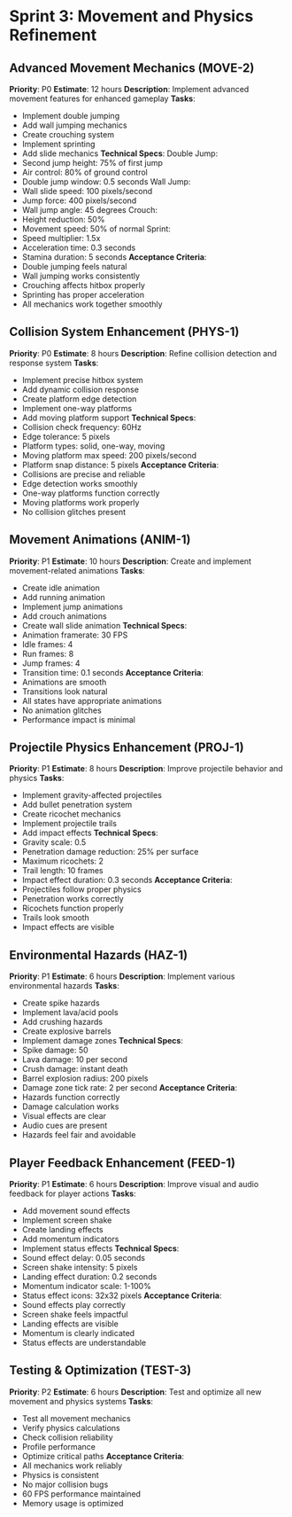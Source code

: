 # Sprint 3: Movement and Physics Refinement

## Advanced Movement Mechanics (MOVE-2)

**Priority**: P0
**Estimate**: 12 hours
**Description**: Implement advanced movement features for enhanced gameplay
**Tasks**:

- Implement double jumping
- Add wall jumping mechanics
- Create crouching system
- Implement sprinting
- Add slide mechanics
  **Technical Specs**:
  Double Jump:
- Second jump height: 75% of first jump
- Air control: 80% of ground control
- Double jump window: 0.5 seconds
  Wall Jump:
- Wall slide speed: 100 pixels/second
- Jump force: 400 pixels/second
- Wall jump angle: 45 degrees
  Crouch:
- Height reduction: 50%
- Movement speed: 50% of normal
  Sprint:
- Speed multiplier: 1.5x
- Acceleration time: 0.3 seconds
- Stamina duration: 5 seconds
  **Acceptance Criteria**:
- Double jumping feels natural
- Wall jumping works consistently
- Crouching affects hitbox properly
- Sprinting has proper acceleration
- All mechanics work together smoothly

## Collision System Enhancement (PHYS-1)

**Priority**: P0
**Estimate**: 8 hours
**Description**: Refine collision detection and response system
**Tasks**:

- Implement precise hitbox system
- Add dynamic collision response
- Create platform edge detection
- Implement one-way platforms
- Add moving platform support
  **Technical Specs**:
- Collision check frequency: 60Hz
- Edge tolerance: 5 pixels
- Platform types: solid, one-way, moving
- Moving platform max speed: 200 pixels/second
- Platform snap distance: 5 pixels
  **Acceptance Criteria**:
- Collisions are precise and reliable
- Edge detection works smoothly
- One-way platforms function correctly
- Moving platforms work properly
- No collision glitches present

## Movement Animations (ANIM-1)

**Priority**: P1
**Estimate**: 10 hours
**Description**: Create and implement movement-related animations
**Tasks**:

- Create idle animation
- Add running animation
- Implement jump animations
- Add crouch animations
- Create wall slide animation
  **Technical Specs**:
- Animation framerate: 30 FPS
- Idle frames: 4
- Run frames: 8
- Jump frames: 4
- Transition time: 0.1 seconds
  **Acceptance Criteria**:
- Animations are smooth
- Transitions look natural
- All states have appropriate animations
- No animation glitches
- Performance impact is minimal

## Projectile Physics Enhancement (PROJ-1)

**Priority**: P1
**Estimate**: 8 hours
**Description**: Improve projectile behavior and physics
**Tasks**:

- Implement gravity-affected projectiles
- Add bullet penetration system
- Create ricochet mechanics
- Implement projectile trails
- Add impact effects
  **Technical Specs**:
- Gravity scale: 0.5
- Penetration damage reduction: 25% per surface
- Maximum ricochets: 2
- Trail length: 10 frames
- Impact effect duration: 0.3 seconds
  **Acceptance Criteria**:
- Projectiles follow proper physics
- Penetration works correctly
- Ricochets function properly
- Trails look smooth
- Impact effects are visible

## Environmental Hazards (HAZ-1)

**Priority**: P1
**Estimate**: 6 hours
**Description**: Implement various environmental hazards
**Tasks**:

- Create spike hazards
- Implement lava/acid pools
- Add crushing hazards
- Create explosive barrels
- Implement damage zones
  **Technical Specs**:
- Spike damage: 50
- Lava damage: 10 per second
- Crush damage: instant death
- Barrel explosion radius: 200 pixels
- Damage zone tick rate: 2 per second
  **Acceptance Criteria**:
- Hazards function correctly
- Damage calculation works
- Visual effects are clear
- Audio cues are present
- Hazards feel fair and avoidable

## Player Feedback Enhancement (FEED-1)

**Priority**: P1
**Estimate**: 6 hours
**Description**: Improve visual and audio feedback for player actions
**Tasks**:

- Add movement sound effects
- Implement screen shake
- Create landing effects
- Add momentum indicators
- Implement status effects
  **Technical Specs**:
- Sound effect delay: 0.05 seconds
- Screen shake intensity: 5 pixels
- Landing effect duration: 0.2 seconds
- Momentum indicator scale: 1-100%
- Status effect icons: 32x32 pixels
  **Acceptance Criteria**:
- Sound effects play correctly
- Screen shake feels impactful
- Landing effects are visible
- Momentum is clearly indicated
- Status effects are understandable

## Testing & Optimization (TEST-3)

**Priority**: P2
**Estimate**: 6 hours
**Description**: Test and optimize all new movement and physics systems
**Tasks**:

- Test all movement mechanics
- Verify physics calculations
- Check collision reliability
- Profile performance
- Optimize critical paths
  **Acceptance Criteria**:
- All mechanics work reliably
- Physics is consistent
- No major collision bugs
- 60 FPS performance maintained
- Memory usage is optimized

